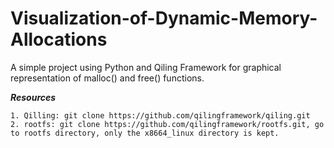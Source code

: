 # Visualization-of-Dynamic-Memory-Allocations
A simple project using Python and Qiling Framework for graphical representation of malloc() and free() functions.


***Resources***

    1. Qilling: git clone https://github.com/qilingframework/qiling.git
    2. rootfs: git clone https://github.com/qilingframework/rootfs.git, go to rootfs directory, only the x8664_linux directory is kept.


